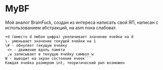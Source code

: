 # MyBF
Мой аналог BrainFuck, создан из интереса написать свой ЯП, написан с использованием абстракций, на asm пока слабоват.
```\+ увеличивает значение памяти на 1
+d (вместо d любая цифра) увеличивает значение ячейки на d
\- уменьшает значение текущей ячейки на 1
\# - обнуляет текущую ячейку
 <> - движение вдоль памяти
 ,w записывает в текущую ячейку символ w
W - выводит на экран состояние ячеек```
Каждая ячейка размером int, теоритический pwn возможен
